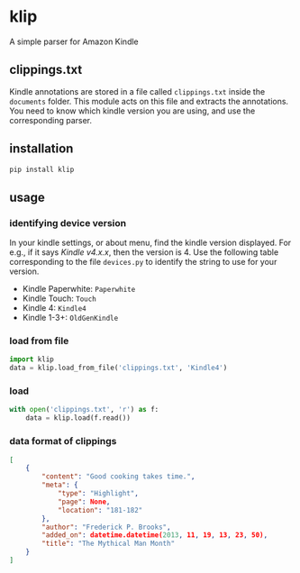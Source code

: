 # klip

A simple parser for Amazon Kindle

## clippings.txt

Kindle annotations are stored in a file called `clippings.txt` inside the `documents` folder.
This module acts on this file and extracts the annotations. You need to know which kindle
version you are using, and use the corresponding parser.

## installation
```bash
pip install klip
```

## usage

### identifying device version

In your kindle settings, or about menu, find the kindle version displayed. For e.g., if it says
*Kindle v4.x.x*, then the version is 4. Use the following table corresponding to the file
`devices.py` to identify the string to use for your version.

* Kindle Paperwhite: `Paperwhite`
* Kindle Touch: `Touch`
* Kindle 4: `Kindle4`
* Kindle 1-3+: `OldGenKindle`

### load from file

```python
import klip
data = klip.load_from_file('clippings.txt', 'Kindle4')
```

### load

```python
with open('clippings.txt', 'r') as f:
	data = klip.load(f.read())
```

### data format of clippings

```json
[
	{
		"content": "Good cooking takes time.",
		"meta": {
			"type": "Highlight",
			"page": None,
			"location": "181-182"
		},
		"author": "Frederick P. Brooks",
		"added_on": datetime.datetime(2013, 11, 19, 13, 23, 50),
		"title": "The Mythical Man Month"
	}
]
```
